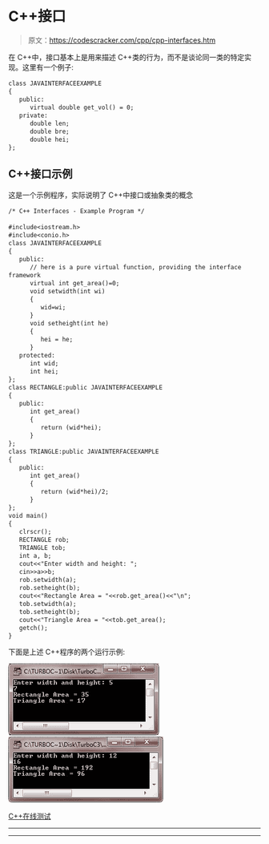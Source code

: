 # C++接口

> 原文：<https://codescracker.com/cpp/cpp-interfaces.htm>

在 C++中，接口基本上是用来描述 C++类的行为，而不是谈论同一类的特定实现。这里有一个例子:

```
class JAVAINTERFACEEXAMPLE
{
   public:
      virtual double get_vol() = 0;
   private:
      double len;
      double bre;
      double hei;
};
```

## C++接口示例

这是一个示例程序，实际说明了 C++中接口或抽象类的概念

```
/* C++ Interfaces - Example Program */

#include<iostream.h>
#include<conio.h>
class JAVAINTERFACEEXAMPLE
{
   public:
      // here is a pure virtual function, providing the interface framework
      virtual int get_area()=0;
      void setwidth(int wi)
      {
         wid=wi;
      }
      void setheight(int he)
      {
         hei = he;
      }
   protected:
      int wid;
      int hei;
};
class RECTANGLE:public JAVAINTERFACEEXAMPLE
{
   public:
      int get_area()
      {
         return (wid*hei);
      }
};
class TRIANGLE:public JAVAINTERFACEEXAMPLE
{
   public:
      int get_area()
      {
         return (wid*hei)/2;
      }
};
void main()
{
   clrscr();
   RECTANGLE rob;
   TRIANGLE tob;
   int a, b;
   cout<<"Enter width and height: ";
   cin>>a>>b;
   rob.setwidth(a);
   rob.setheight(b);
   cout<<"Rectangle Area = "<<rob.get_area()<<"\n";
   tob.setwidth(a);
   tob.setheight(b);
   cout<<"Triangle Area = "<<tob.get_area();
   getch();
}
```

下面是上述 C++程序的两个运行示例:

![c++ interface](img/75dd2ae9cf23783c01ee3a5aa3375490.png)
![c++ interface example program](img/2a68afc46e5d2f6ad7cadf17977c157f.png)

[C++在线测试](/exam/showtest.php?subid=3)

* * *

* * *